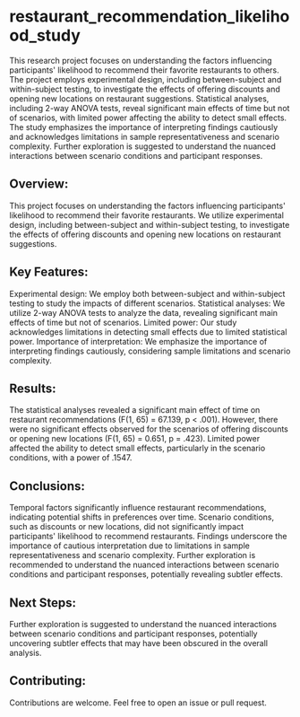 # restaurant_recommendation_likelihood_study

This research project focuses on understanding the factors influencing participants' likelihood to recommend their favorite restaurants to others. The project employs experimental design, including between-subject and within-subject testing, to investigate the effects of offering discounts and opening new locations on restaurant suggestions. Statistical analyses, including 2-way ANOVA tests, reveal significant main effects of time but not of scenarios, with limited power affecting the ability to detect small effects. The study emphasizes the importance of interpreting findings cautiously and acknowledges limitations in sample representativeness and scenario complexity. Further exploration is suggested to understand the nuanced interactions between scenario conditions and participant responses.


## Overview:
This project focuses on understanding the factors influencing participants' likelihood to recommend their favorite restaurants. We utilize experimental design, including between-subject and within-subject testing, to investigate the effects of offering discounts and opening new locations on restaurant suggestions.

## Key Features:

Experimental design: We employ both between-subject and within-subject testing to study the impacts of different scenarios.
Statistical analyses: We utilize 2-way ANOVA tests to analyze the data, revealing significant main effects of time but not of scenarios.
Limited power: Our study acknowledges limitations in detecting small effects due to limited statistical power.
Importance of interpretation: We emphasize the importance of interpreting findings cautiously, considering sample limitations and scenario complexity.

## Results:

The statistical analyses revealed a significant main effect of time on restaurant recommendations (F(1, 65) = 67.139, p < .001).
However, there were no significant effects observed for the scenarios of offering discounts or opening new locations (F(1, 65) = 0.651, p = .423).
Limited power affected the ability to detect small effects, particularly in the scenario conditions, with a power of .1547.

## Conclusions:

Temporal factors significantly influence restaurant recommendations, indicating potential shifts in preferences over time.
Scenario conditions, such as discounts or new locations, did not significantly impact participants' likelihood to recommend restaurants.
Findings underscore the importance of cautious interpretation due to limitations in sample representativeness and scenario complexity.
Further exploration is recommended to understand the nuanced interactions between scenario conditions and participant responses, potentially revealing subtler effects.

## Next Steps:
Further exploration is suggested to understand the nuanced interactions between scenario conditions and participant responses, potentially uncovering subtler effects that may have been obscured in the overall analysis.

## Contributing:
Contributions are welcome. Feel free to open an issue or pull request.

